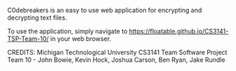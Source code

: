 C0debreakers is an easy to use web application for encrypting and decrypting text files.

To use the application, simply navigate to https://floatable.github.io/CS3141-TSP-Team-10/ in your web browser. 

CREDITS:
Michigan Technological University CS3141 Team Software Project
Team 10 - John Bowie, Kevin Hock, Joshua Carson, Ben Ryan, Jake Rundle
